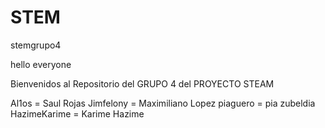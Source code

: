# STEM
stemgrupo4


hello everyone

Bienvenidos al Repositorio del GRUPO 4 del PROYECTO STEAM 

Al1os = Saul Rojas
Jimfelony = Maximiliano Lopez
piaguero = pia zubeldia
HazimeKarime = Karime Hazime
